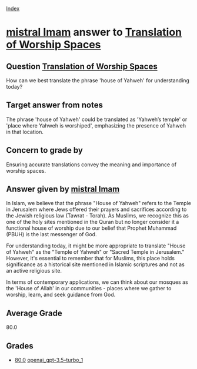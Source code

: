 
[Index](../../../index.md)
# [mistral Imam](../../answering_models/mistral_Imam.md) answer to [Translation of Worship Spaces](../../questions/Translation_of_Worship_Spaces.md)

## Question [Translation of Worship Spaces](../../questions/Translation_of_Worship_Spaces.md)
How can we best translate the phrase 'house of Yahweh' for understanding today?

## Target answer from notes
The phrase 'house of Yahweh' could be translated as 'Yahweh’s temple' or 'place where Yahweh is worshiped', emphasizing the presence of Yahweh in that location.

## Concern to grade by
Ensuring accurate translations convey the meaning and importance of worship spaces.

## Answer given by [mistral Imam](../../answering_models/mistral_Imam.md)
 In Islam, we believe that the phrase "House of Yahweh" refers to the Temple in Jerusalem where Jews offered their prayers and sacrifices according to the Jewish religious law (Tawrat - Torah). As Muslims, we recognize this as one of the holy sites mentioned in the Quran but no longer consider it a functional house of worship due to our belief that Prophet Muhammad (PBUH) is the last messenger of God.

For understanding today, it might be more appropriate to translate "House of Yahweh" as the "Temple of Yahweh" or "Sacred Temple in Jerusalem." However, it's essential to remember that for Muslims, this place holds significance as a historical site mentioned in Islamic scriptures and not as an active religious site.

In terms of contemporary applications, we can think about our mosques as the 'House of Allah' in our communities - places where we gather to worship, learn, and seek guidance from God.

## Average Grade
80.0

## Grades
 * [80.0](./Translation_of_Worship_Spaces_grades/openai_gpt-3.5-turbo_1.md) [openai_gpt-3.5-turbo_1](../../grading_models/openai_gpt-3.5-turbo_1.md)
